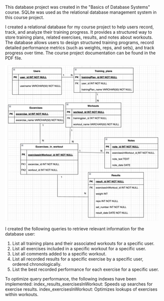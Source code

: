 This database project was created in the "Basics of Database Systems" course. SQLite was used as the relational database management system in this course project.

I created a relational database for my course project to help users record, track, and analyze their training progress. It provides a structured way to store training plans, related exercises, results, and notes about workouts. The database allows users to design structured training programs, record detailed performance metrics (such as weights, reps, and sets), and track progress over time. The course project documentation can be found in the PDF file.


![alt text](image.png)



I created the following queries to retrieve relevant information for the database user:
1) List all training plans and their associated workouts for a specific user.
2) List all exercises included in a specific workout for a specific user.
3) List all comments added to a specific workout.
4) List all recorded results for a specific exercise by a specific user, ordered chronologically.
5) List the best recorded performance for each exercise for a specific user.

To optimize query performance, the following indexes have been implemented:
index_results_exercisesInWorkout: Speeds up searches for exercise results.
index_exercisesInWorkout: Optimizes lookups of exercises within workouts.
      
